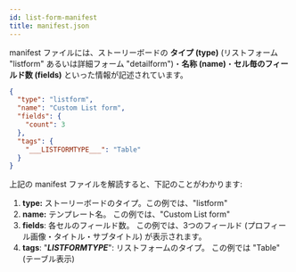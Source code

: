 ```yaml
---
id: list-form-manifest
title: manifest.json
---
```


manifest ファイルには、ストーリーボードの **タイプ (type)** (リストフォーム "listform" あるいは詳細フォーム "detailform")・**名称 (name)**・**セル毎のフィールド数 (fields)** といった情報が記述されています。

```json
{
  "type": "listform",
  "name": "Custom List form",
  "fields": {
    "count": 3
  },
  "tags": {
    "___LISTFORMTYPE___": "Table"
  }
}

```

上記の manifest ファイルを解読すると、下記のことがわかります:

1. **type:** ストーリーボードのタイプ。この例では、"listform"
2. **name:** テンプレート名。 この例では、"Custom List form"
3. **fields**: 各セルのフィールド数。 この例では、3つのフィールド (プロフィール画像・タイトル・サブタイトル) が表示されます。
4. **tags**: "___LISTFORMTYPE___": リストフォームのタイプ。 この例では "Table" (テーブル表示)
